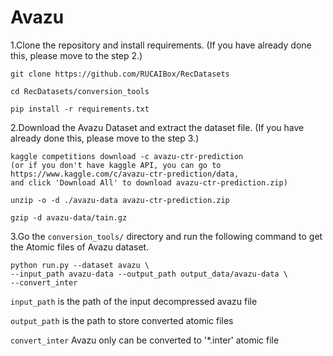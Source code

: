 # Avazu

1.Clone the repository and install requirements. 
(If you have already done this, please move to the step 2.)

```
git clone https://github.com/RUCAIBox/RecDatasets

cd RecDatasets/conversion_tools

pip install -r requirements.txt
```

2.Download the Avazu Dataset and extract the dataset file.
(If you have already done this, please move to the step 3.)

```
kaggle competitions download -c avazu-ctr-prediction
(or if you don't have kaggle API, you can go to
https://www.kaggle.com/c/avazu-ctr-prediction/data,
and click 'Download All' to download avazu-ctr-prediction.zip)

unzip -o -d ./avazu-data avazu-ctr-prediction.zip

gzip -d avazu-data/tain.gz
```

3.Go the ``conversion_tools/`` directory 
and run the following command to get the Atomic files of Avazu dataset.

```
python run.py --dataset avazu \
--input_path avazu-data --output_path output_data/avazu-data \
--convert_inter
```

`input_path` is the path of the input decompressed avazu file

`output_path` is the path to store converted atomic files

`convert_inter` Avazu only can be converted to '*.inter' atomic file

